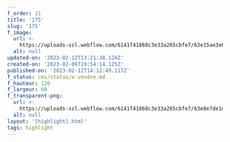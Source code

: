 ```yaml
---
f_order: 11
title: '175'
slug: '175'
f_image:
  url: >-
    https://uploads-ssl.webflow.com/6141f41868c3e33a265cbfe7/63e15ae3e6f81a22902a6a7c_175-09.jpg
  alt: null
updated-on: '2023-02-12T13:21:38.124Z'
created-on: '2023-02-06T19:54:14.125Z'
published-on: '2023-02-12T14:12:49.117Z'
f_status: cms/status/a-vendre.md
f_hauteur: 120
f_largeur: 60
f_transparent-png:
  url: >-
    https://uploads-ssl.webflow.com/6141f41868c3e33a265cbfe7/63e8e7de1eb4ad5e2de9a49e_175-09.png
  alt: null
layout: '[highlight].html'
tags: highlight
---
```



